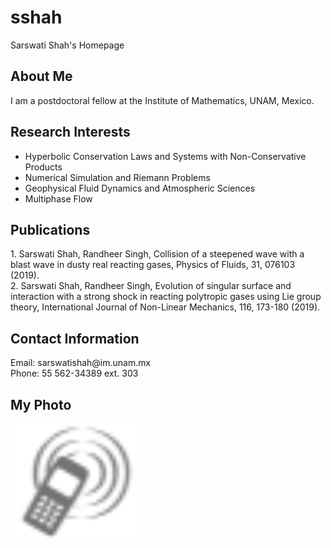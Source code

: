 # sshah
<!DOCTYPE html>
<html>
<head>
Sarswati Shah's Homepage
</head>
<body>

  <!-- <h1>Welcome!</h1> -->

  <h2>About Me</h2>
  <p>
    I am a postdoctoral fellow at the Institute of Mathematics, UNAM, Mexico.
  </p>

  <h2>Research Interests</h2>
  <ul>
    <li>Hyperbolic Conservation Laws and Systems with Non-Conservative Products</li>
    <li>Numerical Simulation and Riemann Problems</li>
    <li>Geophysical Fluid Dynamics and Atmospheric Sciences</li>
    <li>Multiphase Flow</li>
  </ul>

  <h2>Publications</h2>
  <p>
    1. Sarswati Shah, Randheer Singh, Collision of a steepened wave with a blast wave in dusty real
reacting gases, Physics of Fluids, 31, 076103 (2019).
    <br>
    2. Sarswati Shah, Randheer Singh, Evolution of singular surface and interaction with a strong
shock in reacting polytropic gases using Lie group theory, International Journal of Non-Linear
Mechanics, 116, 173-180 (2019).
  </p>

  <h2>Contact Information</h2>
  <p>
    Email: sarswatishah@im.unam.mx
    <br>
    Phone: 55 562-34389 ext. 303
  </p>

  <h2>My Photo</h2>
 <img src="PN.PNG" alt="Photo" width="200">

</body>
</html>
